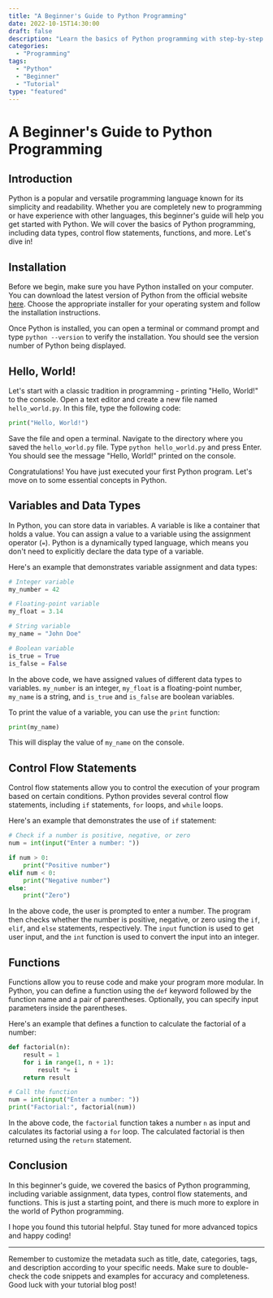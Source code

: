 ```yaml
--- 
title: "A Beginner's Guide to Python Programming"
date: 2022-10-15T14:30:00
draft: false
description: "Learn the basics of Python programming with step-by-step examples and explanations."
categories: 
  - "Programming"
tags: 
  - "Python"
  - "Beginner"
  - "Tutorial"
type: "featured"
---
```


# A Beginner's Guide to Python Programming

## Introduction

Python is a popular and versatile programming language known for its simplicity and readability. Whether you are completely new to programming or have experience with other languages, this beginner's guide will help you get started with Python. We will cover the basics of Python programming, including data types, control flow statements, functions, and more. Let's dive in!

## Installation

Before we begin, make sure you have Python installed on your computer. You can download the latest version of Python from the official website [here](https://www.python.org/downloads/). Choose the appropriate installer for your operating system and follow the installation instructions.

Once Python is installed, you can open a terminal or command prompt and type `python --version` to verify the installation. You should see the version number of Python being displayed.

## Hello, World!

Let's start with a classic tradition in programming - printing "Hello, World!" to the console. Open a text editor and create a new file named `hello_world.py`. In this file, type the following code:

```python
print("Hello, World!")
```

Save the file and open a terminal. Navigate to the directory where you saved the `hello_world.py` file. Type `python hello_world.py` and press Enter. You should see the message "Hello, World!" printed on the console.

Congratulations! You have just executed your first Python program. Let's move on to some essential concepts in Python.

## Variables and Data Types

In Python, you can store data in variables. A variable is like a container that holds a value. You can assign a value to a variable using the assignment operator (`=`). Python is a dynamically typed language, which means you don't need to explicitly declare the data type of a variable.

Here's an example that demonstrates variable assignment and data types:

```python
# Integer variable
my_number = 42

# Floating-point variable
my_float = 3.14

# String variable
my_name = "John Doe"

# Boolean variable
is_true = True
is_false = False
```

In the above code, we have assigned values of different data types to variables. `my_number` is an integer, `my_float` is a floating-point number, `my_name` is a string, and `is_true` and `is_false` are boolean variables.

To print the value of a variable, you can use the `print` function:

```python
print(my_name)
```

This will display the value of `my_name` on the console.

## Control Flow Statements

Control flow statements allow you to control the execution of your program based on certain conditions. Python provides several control flow statements, including `if` statements, `for` loops, and `while` loops.

Here's an example that demonstrates the use of `if` statement:

```python
# Check if a number is positive, negative, or zero
num = int(input("Enter a number: "))

if num > 0:
    print("Positive number")
elif num < 0:
    print("Negative number")
else:
    print("Zero")
```

In the above code, the user is prompted to enter a number. The program then checks whether the number is positive, negative, or zero using the `if`, `elif`, and `else` statements, respectively. The `input` function is used to get user input, and the `int` function is used to convert the input into an integer.

## Functions

Functions allow you to reuse code and make your program more modular. In Python, you can define a function using the `def` keyword followed by the function name and a pair of parentheses. Optionally, you can specify input parameters inside the parentheses.

Here's an example that defines a function to calculate the factorial of a number:

```python
def factorial(n):
    result = 1
    for i in range(1, n + 1):
        result *= i
    return result

# Call the function
num = int(input("Enter a number: "))
print("Factorial:", factorial(num))
```

In the above code, the `factorial` function takes a number `n` as input and calculates its factorial using a `for` loop. The calculated factorial is then returned using the `return` statement.

## Conclusion

In this beginner's guide, we covered the basics of Python programming, including variable assignment, data types, control flow statements, and functions. This is just a starting point, and there is much more to explore in the world of Python programming.

I hope you found this tutorial helpful. Stay tuned for more advanced topics and happy coding!

---

Remember to customize the metadata such as title, date, categories, tags, and description according to your specific needs. Make sure to double-check the code snippets and examples for accuracy and completeness. Good luck with your tutorial blog post!
